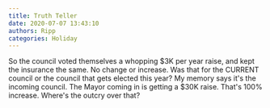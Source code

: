 ```yaml
---
title: Truth Teller
date: 2020-07-07 13:43:10
authors: Ripp
categories: Holiday
---
```


 So the council voted themselves a whopping $3K per year raise, and kept the insurance the same. No change or increase.  Was that for the CURRENT council or the council that gets elected this year? My memory says it's the incoming council. 
The Mayor coming in is getting a $30K raise. That's 100% increase. Where's the outcry over that?